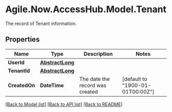 # Agile.Now.AccessHub.Model.Tenant
The record of Tenant information.

## Properties

Name | Type | Description | Notes
------------ | ------------- | ------------- | -------------
**UserId** | [**AbstractLong**](AbstractLong.md) |  | 
**TenantId** | [**AbstractLong**](AbstractLong.md) |  | 
**CreatedOn** | **DateTime** | The date the record was created | [default to "1900-01-01T00:00Z"]
[[Back to Model list]](../README.md#documentation-for-models) [[Back to API list]](../README.md#documentation-for-api-endpoints) [[Back to README]](../README.md)

